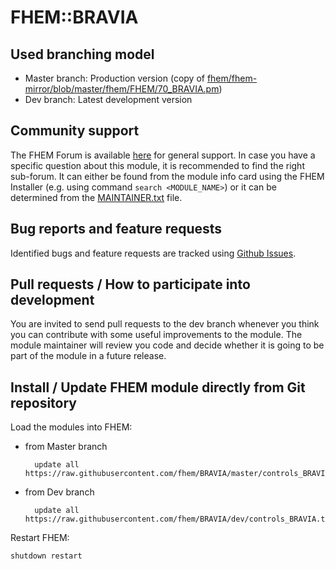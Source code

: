 # FHEM::BRAVIA

## Used branching model
* Master branch: Production version (copy of [fhem/fhem-mirror/blob/master/fhem/FHEM/70_BRAVIA.pm](https://github.com/fhem/fhem-mirror/blob/master/fhem/FHEM/70_BRAVIA.pm))
* Dev branch: Latest development version

## Community support
The FHEM Forum is available [here](https://forum.fhem.de/) for general support.
In case you have a specific question about this module, it is recommended to find the right sub-forum.
It can either be found from the module info card using the FHEM Installer (e.g. using command `search <MODULE_NAME>`) or it can be determined from the [MAINTAINER.txt](https://github.com/fhem/fhem-mirror/blob/master/fhem/MAINTAINER.txt) file.

## Bug reports and feature requests
Identified bugs and feature requests are tracked using [Github Issues](https://github.com/fhem/BRAVIA/issues).

## Pull requests / How to participate into development
You are invited to send pull requests to the dev branch whenever you think you can contribute with some useful improvements to the module. The module maintainer will review you code and decide whether it is going to be part of the module in a future release.

## Install / Update FHEM module directly from Git repository

Load the modules into FHEM:

* from Master branch

        update all https://raw.githubusercontent.com/fhem/BRAVIA/master/controls_BRAVIA.txt
* from Dev branch

        update all https://raw.githubusercontent.com/fhem/BRAVIA/dev/controls_BRAVIA.txt

Restart FHEM:
    
    shutdown restart